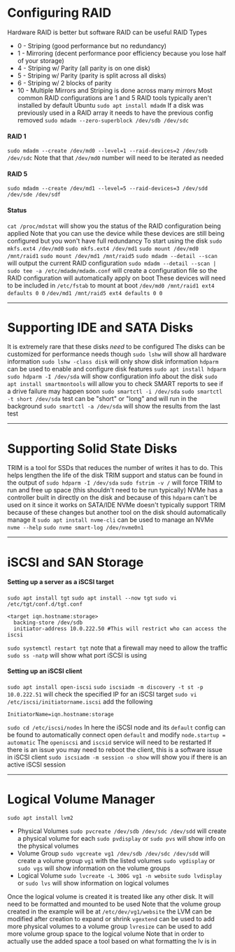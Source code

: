# Configuring RAID
Hardware RAID is better but software RAID can be useful
RAID Types
- 0 - Striping (good performance but no redundancy)
- 1 - Mirroring (decent performance poor efficiency because you lose half of your storage)
- 4 - Striping w/ Parity (all parity is on one disk)
- 5 - Striping w/ Parity (parity is split across all disks)
- 6 - Striping w/ 2 blocks of parity
- 10 - Multiple Mirrors and Striping is done across many mirrors
Most common RAID configurations are 1 and 5
RAID tools typically aren't installed by default
    Ubuntu `sudo apt install mdadm`
If a disk was previously used in a RAID array it needs to have the previous config removed
    `sudo mdadm --zero-superblock /dev/sdb /dev/sdc`
#### RAID 1
`sudo mdadm --create /dev/md0 --level=1 --raid-devices=2 /dev/sdb /dev/sdc`
Note that that `/dev/md0` number will need to be iterated as needed
#### RAID 5
`sudo mdadm --create /dev/md1 --level=5 --raid-devices=3 /dev/sdd /dev/sde /dev/sdf`
#### Status
`cat /proc/mdstat` will show you the status of the RAID configuration being applied
Note that you can use the device while these devices are still being configured but you won't have full redundancy
To start using the disk
    `sudo mkfs.ext4 /dev/md0`
    `sudo mkfs.ext4 /dev/md1`
    `sudo mount /dev/md0 /mnt/raid1`
    `sudo mount /dev/md1 /mnt/raid5`
`sudo mdadm --detail --scan` will output the current RAID configuration
`sudo mdadm --detail --scan | sudo tee -a /etc/mdadm/mdadm.conf` will create a configuration file so the RAID configuration will automatically apply on boot
These devices will need to be included in `/etc/fstab` to mount at boot
    `/dev/md0 /mnt/raid1 ext4 defaults 0 0`
    `/dev/md1 /mnt/raid5 ext4 defaults 0 0`

---
# Supporting IDE and SATA Disks
It is extremely rare that these disks *need* to be configured
The disks can be customized for performance needs though
`sudo lshw` will show all hardware information
    `sudo lshw -class disk` will only show disk information
`hdparm` can be used to enable and configure disk features
    `sudo apt install hdparm`
`sudo hdparm -I /dev/sda` will show configuration info about the disk
`sudo apt install smartmontools` will allow you to check SMART reports to see if a drive failure may happen soon
    `sudo smartctl -i /dev/sda`
    `sudo smartctl -t short /dev/sda` test can be "short" or "long" and will run in the background
    `sudo smartctl -a /dev/sda` will show the results from the last test
    
---
# Supporting Solid State Disks
TRIM is a tool for SSDs that reduces the number of writes it has to do. This helps lengthen the life of the disk
TRIM support and status can be found in the output of `sudo hdparm -I /dev/sda`
`sudo fstrim -v /` will force TRIM to run and free up space (this shouldn't need to be run typically)
NVMe has a controller built in directly on the disk and because of this `hdparm` can't be used on it since it works on SATA/IDE
    NVMe doesn't typically support TRIM because of these changes but another tool on the disk should automatically manage it
    `sudo apt install nvme-cli` can be used to manage an NVMe
    `nvme --help`
    `sudo nvme smart-log /dev/nvme0n1`

---
# iSCSI and SAN Storage
#### Setting up a server as a iSCSI target
`sudo apt install tgt`
`sudo apt install --now tgt`
`sudo vi /etc/tgt/conf.d/tgt.conf`
```
<target iqn.hostname:storage>
  backing-store /dev/sdb
  initiator-address 10.0.222.50 #This will restrict who can access the iscsi
```
`sudo systemctl restart tgt`
note that a firewall may need to allow the traffic
    `sudo ss -natp` will show what port iSCSI is using
#### Setting up an iSCSI client
`sudo apt install open-iscsi`
`sudo iscsiadm -m discovery -t st -p 10.0.222.51` will check the specified IP for an iSCSI target
`sudo vi /etc/iscsi/initiatorname.iscsi`
add the following 
```
InitiatorName=iqn.hostname:storage
```
`sudo cd /etc/iscsi/nodes`
In here the iSCSI node and its `default` config can be found
    to automatically connect open `default` and modify `node.startup = automatic`
    The `openiscsi` and `iscsid` service will need to be restarted
        If there is an issue you may need to reboot the client, this is a software issue in iSCSI client
`sudo iscsiadm -m session -o show` will show you if there is an active iSCSI session

---
# Logical Volume Manager
`sudo apt install lvm2`
- Physical Volumes
`sudo pvcreate /dev/sdb /dev/sdc /dev/sdd` will create a physical volume for each 
`sudo pvdisplay` or `sudo pvs` will show info on the physical volumes
- Volume Group
`sudo vgcreate vg1 /dev/sdb /dev/sdc /dev/sdd` will create a volume group `vg1` with the listed volumes
`sudo vgdisplay` or `sudo vgs` will show information on the volume groups
- Logical Volume
`sudo lvcreate -L 300G vg1 -n website`
`sudo lvdisplay` or `sudo lvs` will show information on logical volumes

Once the logical volume is created it is treated like any other disk.
It will need to be formatted and mounted to be used
    Note that the volume group created in the example will be at `/etc/dev/vg1/website`
the LVM can be modified after creation to expand or shrink
    `vgextend` can be used to add more physical volumes to a volume group
    `lvresize` can be used to add more volume group space to the logical volume
        Note that in order to actually use the added space a tool based on what formatting the lv is in